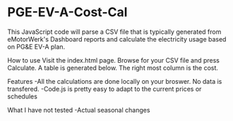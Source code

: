 # PGE-EV-A-Cost-Cal

This JavaScript code will parse a CSV file that is typically generated from eMotorWerk's Dashboard reports and calculate the electricity usage based on PG&E EV-A plan.

How to use
Visit the index.html page. Browse for your CSV file and press Calculate. A table is generated below. The right most column is the cost.

Features
-All the calculations are done locally on your broswer. No data is transfered. 
-Code.js is pretty easy to adapt to the current prices or schedules

What I have not tested
-Actual seasonal changes
